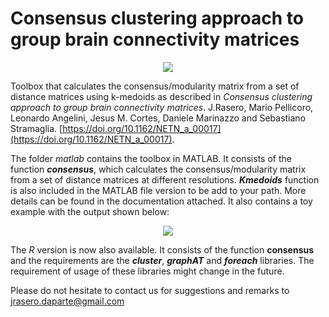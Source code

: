 # Consensus clustering approach to group brain connectivity matrices

<p align="center">
  <img src="https://github.com/jrasero/consensus/blob/master/docs/github.png">
</p>

Toolbox that calculates the consensus/modularity matrix from a set of distance matrices using k-medoids as described in
*Consensus clustering approach to group brain connectivity matrices*. J.Rasero, Mario Pellicoro, Leonardo Angelini, Jesus M. Cortes, Daniele Marinazzo and Sebastiano Stramaglia. [https://doi.org/10.1162/NETN_a_00017](https://doi.org/10.1162/NETN_a_00017).

The folder *matlab* contains the toolbox in MATLAB. It consists of the function **_consensus_**, which calculates the consensus/modularity matrix from a set of distance matrices at different resolutions. **_Kmedoids_** function is also included in the MATLAB file version to be add to your path. More details can be found in the documentation attached. It also contains a toy example with the output shown below:

<p align="center">
  <img src="https://github.com/jrasero/consensus/blob/master/matlab/toy_model.png">
</p>

The *R* version is now also available. It consists of the function **consensus** and the requirements are the ***cluster***, ***graphAT*** and ***foreach*** libraries. The requirement of usage of these libraries might change in the future.

Please do not hesitate to contact us for suggestions and remarks to jrasero.daparte@gmail.com
